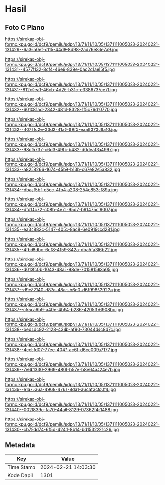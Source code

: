 # Hasil

## Foto C Plano

https://sirekap-obj-formc.kpu.go.id/dcf9/pemilu/pdpr/13/71/11/10/05/1371111005023-20240221-131429--6a36a0ef-c115-44d8-8d98-2ad76e86e7a9.jpg

https://sirekap-obj-formc.kpu.go.id/dcf9/pemilu/pdpr/13/71/11/10/05/1371111005023-20240221-131431--4577f132-8cf4-46e9-839e-0ac2c1ae15f5.jpg

https://sirekap-obj-formc.kpu.go.id/dcf9/pemilu/pdpr/13/71/11/10/05/1371111005023-20240221-131431--812c0ea1-46cb-4d26-b31c-e3386737ce7f.jpg

https://sirekap-obj-formc.kpu.go.id/dcf9/pemilu/pdpr/13/71/11/10/05/1371111005023-20240221-131432--601081ad-2342-481d-8328-1f5c76d10770.jpg

https://sirekap-obj-formc.kpu.go.id/dcf9/pemilu/pdpr/13/71/11/10/05/1371111005023-20240221-131432--4078fc2e-33d2-41a6-99f5-eaa8373d8a16.jpg

https://sirekap-obj-formc.kpu.go.id/dcf9/pemilu/pdpr/13/71/11/10/05/1371111005023-20240221-131433--98cf5737-c6d3-49fb-b482-d0deaf3a4997.jpg

https://sirekap-obj-formc.kpu.go.id/dcf9/pemilu/pdpr/13/71/11/10/05/1371111005023-20240221-131433--a8258266-1674-45b9-b13b-c67e82e5a832.jpg

https://sirekap-obj-formc.kpu.go.id/dcf9/pemilu/pdpr/13/71/11/10/05/1371111005023-20240221-131434--dbaaf5bf-c5cc-4fb4-a208-254c853ef89a.jpg

https://sirekap-obj-formc.kpu.go.id/dcf9/pemilu/pdpr/13/71/11/10/05/1371111005023-20240221-131434--dfd14c72-c08b-4e7a-95d7-b91475cf9007.jpg

https://sirekap-obj-formc.kpu.go.id/dcf9/pemilu/pdpr/13/71/11/10/05/1371111005023-20240221-131435--ea34882c-5147-405c-8ac8-6e0919ccd281.jpg

https://sirekap-obj-formc.kpu.go.id/dcf9/pemilu/pdpr/13/71/11/10/05/1371111005023-20240221-131435--4fbd8dbc-6cf8-4f59-842a-dba5fa3f6b22.jpg

https://sirekap-obj-formc.kpu.go.id/dcf9/pemilu/pdpr/13/71/11/10/05/1371111005023-20240221-131436--d013fc0b-1043-48a5-98de-701581563a05.jpg

https://sirekap-obj-formc.kpu.go.id/dcf9/pemilu/pdpr/13/71/11/10/05/1371111005023-20240221-131437--d9c82140-d87a-48ac-b6e0-d6f99862922a.jpg

https://sirekap-obj-formc.kpu.go.id/dcf9/pemilu/pdpr/13/71/11/10/05/1371111005023-20240221-131437--c55da6b9-a40e-4b94-b286-4205376908bc.jpg

https://sirekap-obj-formc.kpu.go.id/dcf9/pemilu/pdpr/13/71/11/10/05/1371111005023-20240221-131438--bed4dc92-2128-434b-af90-73044ddc8d7c.jpg

https://sirekap-obj-formc.kpu.go.id/dcf9/pemilu/pdpr/13/71/11/10/05/1371111005023-20240221-131438--4ccbfd07-77ee-4047-ac6f-d6cc009a7177.jpg

https://sirekap-obj-formc.kpu.go.id/dcf9/pemilu/pdpr/13/71/11/10/05/1371111005023-20240221-131439--7e6b1330-2969-4801-b57e-b8e64a424e7b.jpg

https://sirekap-obj-formc.kpu.go.id/dcf9/pemilu/pdpr/13/71/11/10/05/1371111005023-20240221-131439--e1a7536a-4968-476a-8da1-a6caf3cfc0f4.jpg

https://sirekap-obj-formc.kpu.go.id/dcf9/pemilu/pdpr/13/71/11/10/05/1371111005023-20240221-131440--002f839c-fa70-44a6-8129-07362f4c1488.jpg

https://sirekap-obj-formc.kpu.go.id/dcf9/pemilu/pdpr/13/71/11/10/05/1371111005023-20240221-131430--cb79dd74-6f5d-424d-8b14-bd1532221c26.jpg


## Metadata

| Key        | Value               |
| ---------- | ------------------- |
| Time Stamp | 2024-02-21 14:03:30 |
| Kode Dapil | 1301                |



